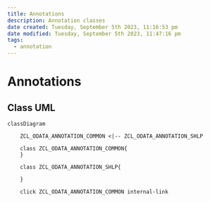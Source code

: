 ```yaml
---
title: Annotations
description: Annotation classes
date created: Tuesday, September 5th 2023, 11:16:53 pm
date modified: Tuesday, September 5th 2023, 11:47:16 pm
tags:
  - annotation
---
```

# Annotations


## Class UML

```mermaid
classDiagram

	ZCL_ODATA_ANNOTATION_COMMON <|-- ZCL_ODATA_ANNOTATION_SHLP

	class ZCL_ODATA_ANNOTATION_COMMON{
	}

	class ZCL_ODATA_ANNOTATION_SHLP{
	
	}

	click ZCL_ODATA_ANNOTATION_COMMON internal-link

```

